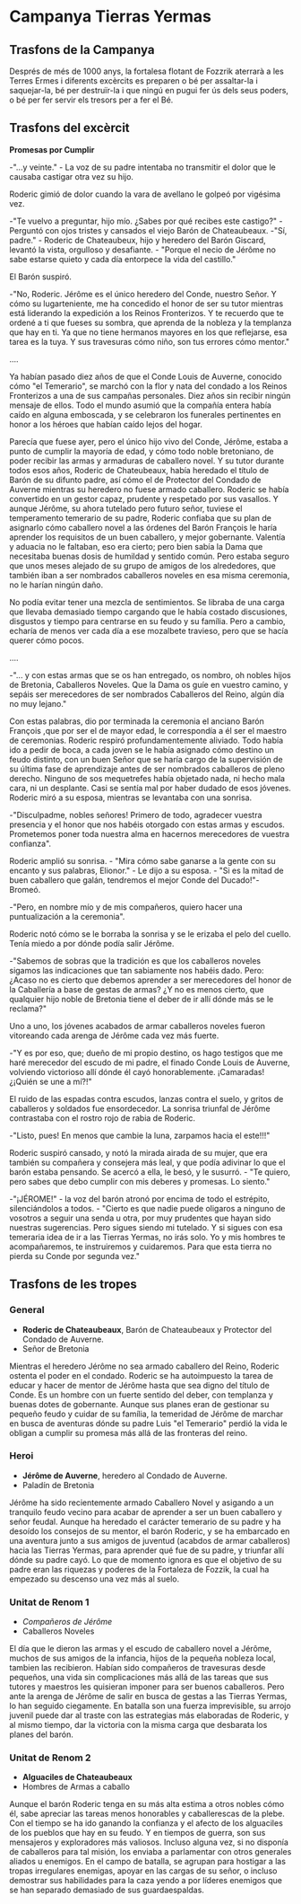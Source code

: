 # Campanya Tierras Yermas

## Trasfons de la Campanya

Després de més de 1000 anys, la fortalesa flotant de Fozzrik aterrarà a les Terres Ermes i diferents excèrcits es preparen o bé per assaltar-la i saquejar-la, bé per destruïr-la i que ningú en pugui fer ús dels seus poders, o bé per fer servir els tresors per a fer el Bé.

## Trasfons del excèrcit

**Promesas por Cumplir**

 -"...y veinte." - La voz de su padre intentaba no transmitir el dolor que le causaba castigar otra vez su hijo.

Roderic gimió de dolor cuando la vara de avellano le golpeó por vigésima vez.

 -"Te vuelvo a preguntar, hijo mío. ¿Sabes por qué recibes este castigo?" - Perguntó con ojos tristes y cansados el viejo Barón de Chateaubeaux.
 -"Sí, padre." - Roderic de Chateaubeux, hijo y heredero del Barón Giscard, levantó la vista, orgulloso y desafiante. - "Porque el necio de Jérôme no sabe estarse quieto y cada día entorpece la vida del castillo."

El Barón suspiró. 

 -"No, Roderic. Jérôme es el único heredero del Conde, nuestro Señor. Y cómo su lugarteniente, me ha concedido el honor de ser su tutor mientras está liderando la expedición a los Reinos Fronterizos. Y te recuerdo que te ordené a ti que fueses su sombra, que aprenda de la nobleza y la templanza que hay en ti. Ya que no tiene hermanos mayores en los que reflejarse, esa tarea es la tuya. Y sus travesuras cómo niño, son tus errores cómo mentor."

....

Ya habían pasado diez años de que el Conde Louis de Auverne, conocido cómo "el Temerario", se marchó con la flor y nata del condado a los Reinos Fronterizos a una de sus campañas personales. Diez años sin recibir ningún mensaje de ellos. Todo el mundo asumió que la compañía entera había caído en alguna emboscada, y se celebraron los funerales pertinentes en honor a los héroes que habían caído lejos del hogar.

Parecía que fuese ayer, pero el único hijo vivo del Conde, Jérôme, estaba a punto de cumplir la mayoría de edad, y cómo todo noble bretoniano, de poder recibir las armas y armaduras de caballero novel. Y su tutor durante todos esos años, Roderic de Chateubeaux, había heredado el título de Barón de su difunto padre, así cómo el de Protector del Condado de Auverne mientras su heredero no fuese armado caballero. Roderic se había convertido en un gestor capaz, prudente y respetado por sus vasallos. Y aunque Jérôme, su ahora tutelado pero futuro señor, tuviese el temperamento temerario de su padre, Roderic confiaba que su plan de asignarlo cómo caballero novel a las órdenes del Barón François le haría aprender los requisitos de un buen caballero, y mejor gobernante. Valentía y aduacia no le faltaban, eso era cierto; pero bien sabía la Dama que necesitaba buenas dosis de humildad y sentido común. Pero estaba seguro que unos meses alejado de su grupo de amigos de los alrededores, que también iban a ser nombrados caballeros noveles en esa misma ceremonia, no le harían ningún daño.

No podía evitar tener una mezcla de sentimientos. Se libraba de una carga que llevaba demasiado tiempo cargando que le había costado discusiones, disgustos y tiempo para centrarse en su feudo y su família. Pero a cambio, echaría de menos ver cada día a ese mozalbete travieso, pero que se hacía querer cómo pocos.

....

 -"... y con estas armas que se os han entregado, os nombro, oh nobles hijos de Bretonia, Caballeros Noveles. Que la Dama os guíe en vuestro camino, y sepáis ser merecedores de ser nombrados Caballeros del Reino, algún día no muy lejano." 

Con estas palabras, dio por terminada la ceremonia el anciano Barón François ,que por ser el de mayor edad, le correspondía a él ser el maestro de ceremonias. Roderic respiró profundamentemente aliviado. Todo había ido a pedir de boca, a cada joven se le había asignado cómo destino un feudo distinto, con un buen Señor que se haría cargo de la supervisión de su última fase de aprendizaje antes de ser nombrados caballeros de pleno derecho. Ninguno de sos mequetrefes había objetado nada, ni hecho mala cara, ni un desplante. Casi se sentía mal por haber dudado de esos jóvenes. Roderic miró a su esposa, mientras se levantaba con una sonrisa.

 -"Disculpadme, nobles señores! Primero de todo, agradecer vuestra presencia y el honor que nos habéis otorgado con estas armas y escudos. Prometemos poner toda nuestra alma en hacernos merecedores de vuestra confianza".

Roderic amplió su sonrisa. - "Mira cómo sabe ganarse a la gente con su encanto y sus palabras, Elionor." - Le dijo a su esposa. - "Si es la mitad de buen caballero que galán, tendremos el mejor Conde del Ducado!"- Bromeó.

 -"Pero, en nombre mío y de mis compañeros, quiero hacer una puntualización a la ceremonia". 

Roderic notó cómo se le borraba la sonrisa y se le erizaba el pelo del cuello. Tenía miedo a por dónde podía salir Jérôme.

 -"Sabemos de sobras que la tradición es que los caballeros noveles sigamos las indicaciones que tan sabiamente nos habéis dado. Pero: ¿Acaso no es cierto que debemos aprender a ser merecedores del honor de la Caballería a base de gestas de armas? ¿Y no es menos cierto, que qualquier hijo noble de Bretonia tiene el deber de ir allí dónde más se le reclama?"

Uno a uno, los jóvenes acabados de armar caballeros noveles fueron vitoreando cada arenga de Jérôme cada vez más fuerte.

 -"Y es por eso, que; dueño de mi propio destino, os hago testigos que me haré merecedor del escudo de mi padre, el finado Conde Louis de Auverne, volviendo victorioso allí dónde él cayó honorablemente. ¡Camaradas! ¿¡Quién se une a mí?!"

El ruido de las espadas contra escudos, lanzas contra el suelo, y gritos de caballeros y soldados fue ensordecedor. La sonrisa triunfal de Jérôme contrastaba con el rostro rojo de rabia de Roderic.

 -"Listo, pues! En menos que cambie la luna, zarpamos hacia el este!!!"

Roderic suspiró cansado, y notó la mirada airada de su mujer, que era también su compañera y consejera más leal, y que podía adivinar lo que el barón estaba pensando. Se acercó a ella, le besó, y le susurró. - "Te quiero, pero sabes que debo cumplir con mis deberes y promesas. Lo siento."

 -"¡JÉROME!" - la voz del barón atronó por encima de todo el estrépito, silenciándolos a todos. - "Cierto es que nadie puede oligaros a ninguno de vosotros a seguir una senda u otra, por muy prudentes que hayan sido nuestras sugerencias. Pero sigues siendo mi tutelado. Y si sigues con esa temeraria idea de ir a las Tierras Yermas, no irás solo. Yo y mis hombres te acompañaremos, te instruiremos y cuidaremos. Para que esta tierra no pierda su Conde por segunda vez."

## Trasfons de les tropes

### General
* **Roderic de Chateaubeaux**, Barón de Chateaubeaux y Protector del Condado de Auverne.
* Señor de Bretonia

Mientras el heredero Jérôme no sea armado caballero del Reino, Roderic ostenta el poder en el condado. Roderic se ha autoimpuesto la tarea de educar y hacer de mentor de Jérôme hasta que sea digno del título de Conde. Es un hombre con un fuerte sentido del deber, con templanza y buenas dotes de gobernante. Aunque sus planes eran de gestionar su pequeño feudo y cuidar de su família, la temeridad de Jérôme de marchar en busca de aventuras dónde su padre Luis "el Temerario" perdió la vida le obligan a cumplir su promesa más allá de las fronteras del reino.

### Heroi
* **Jérôme de Auverne**, heredero al Condado de Auverne.
* Paladín de Bretonia

Jérôme ha sido recientemente armado Caballero Novel y asigando a un tranquilo feudo vecino para acabar de aprender a ser un buen caballero y señor feudal. Aunque ha heredado el carácter temerario de su padre y ha desoído los consejos de su mentor, el barón Roderic, y se ha embarcado en una aventura junto a sus amigos de juventud (acabdos de armar caballeros) hacia las Tierras Yermas, para aprender qué fue de su padre, y triunfar allí dónde su padre cayó. Lo que de momento ignora es que el objetivo de su padre eran las riquezas y poderes de la Fortaleza de Fozzik, la cual ha empezado su descenso una vez más al suelo.

### Unitat de Renom 1
* *Compañeros de Jérôme*
* Caballeros Noveles

El día que le dieron las armas y el escudo de caballero novel a Jérôme, muchos de sus amigos de la infancia, hijos de la pequeña nobleza local, tambien las recibieron. Habían sido compañeros de travesuras desde pequeños, una vida sin complicaciones más allá de las tareas que sus tutores y maestros les quisieran imponer para ser buenos caballeros. Pero ante la arenga de Jérôme de salir en busca de gestas a las Tierras Yermas, lo han seguido ciegamente. En batalla son una fuerza imprevisible, su arrojo juvenil puede dar al traste con las estrategias más elaboradas de Roderic, y al mismo tiempo, dar la victoria con la misma carga que desbarata los planes del barón.

### Unitat de Renom 2
* **Alguaciles de Chateaubeaux**
* Hombres de Armas a caballo

Aunque el barón Roderic tenga en su más alta estima a otros nobles cómo él, sabe apreciar las tareas menos honorables y caballerescas de la plebe. Con el tiempo se ha ido ganando la confianza y el afecto de los alguaciles de los pueblos que hay en su feudo. Y en tiempos de guerra, son sus mensajeros y exploradores más valiosos. Incluso alguna vez, si no disponía de caballeros para tal misión, los enviaba a parlamentar con otros generales aliados u enemigos. En el campo de batalla, se agrupan para hostigar a las tropas irregulares enemigas, apoyar en las cargas de su señor, o incluso demostrar sus habilidades para la caza yendo a por líderes enemigos que se han separado demasiado de sus guardaespaldas. 
